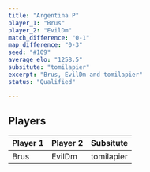```yaml
---
title: "Argentina P"
player_1: "Brus"
player_2: "EvilDm"
match_difference: "0-1"
map_difference: "0-3"
seed: "#109"
average_elo: "1258.5"
subsitute: "tomilapier"
excerpt: "Brus, EvilDm and tomilapier"
status: "Qualified"

---
```

## Players

| Player 1 | Player 2 | Subsitute |
| -- | -- | -- |
| Brus | EvilDm | tomilapier |
